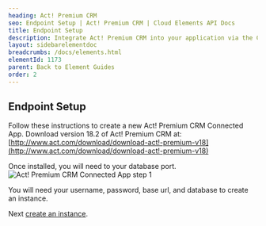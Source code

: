 ```yaml
---
heading: Act! Premium CRM
seo: Endpoint Setup | Act! Premium CRM | Cloud Elements API Docs
title: Endpoint Setup
description: Integrate Act! Premium CRM into your application via the Cloud Elements APIs.
layout: sidebarelementdoc
breadcrumbs: /docs/elements.html
elementId: 1173
parent: Back to Element Guides
order: 2
---
```

## Endpoint Setup


Follow these instructions to create a new Act! Premium CRM Connected App.
Download version 18.2 of Act! Premium CRM at: [http://www.act.com/download/download-act!-premium-v18](http://www.act.com/download/download-act!-premium-v18)

Once installed, you will need to your database port.
![Act! Premium CRM Connected App step 1](http://cloud-elements.com/wp-content/uploads/2016/08/Screen-Shot-2016-08-03-at-10.17.31-AM.png)

You will need your username, password, base url, and database to create an instance.

Next [create an instance](actpremiumcrm-create-instance.html).
